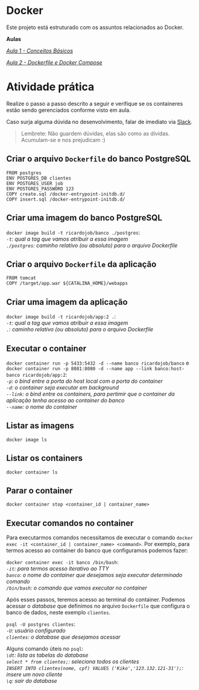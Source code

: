 # Docker

Este projeto está estruturado com os assuntos relacionados ao Docker.

**Aulas**

*[Aula 1 - Conceitos Básicos ](https://github.com/ifpb-disciplinas-2021-1/ads-dac-docker/commit/4afdfe21e915f10f9751ba8e7b8266d132d6b18a)*

*[Aula 2 - Dockerfile e Docker Compose ](https://github.com/ifpb-disciplinas-2021-1/ads-dac-docker/commit/38bc4de4545db6584bae1d95e4b609243c80c913)*


# Atividade prática

Realize o passo a passo descrito a seguir e verifique se os containeres estão sendo gerenciados conforme visto em aula.

Caso surja alguma dúvida no desenvolvimento, falar de imediato via [Slack](https://ifpb-20211-dac.slack.com/archives/C023XMQK7QX). 
> Lembrete: Não guardem dúvidas, elas são como as dívidas. Acumulam-se e nos prejudicam :)


## Criar o arquivo `Dockerfile` do banco PostgreSQL
```
FROM postgres
ENV POSTGRES_DB clientes
ENV POSTGRES_USER job
ENV POSTGRES_PASSWORD 123
COPY create.sql /docker-entrypoint-initdb.d/
COPY insert.sql /docker-entrypoint-initdb.d/
```
## Criar uma imagem do banco PostgreSQL
`docker image build -t ricardojob/banco ./postgres`:  
*`-t`: qual a tag que vamos atribuir a essa imagem*  
*`./postgres`: caminho relativo (ou absoluto) para o arquivo Dockerfile*  


## Criar o arquivo `Dockerfile` da aplicação
```
FROM tomcat
COPY /target/app.war ${CATALINA_HOME}/webapps
```

## Criar uma imagem da aplicação

`docker image build -t ricardojob/app:2 .`:  
*`-t`: qual a tag que vamos atribuir a essa imagem*  
*`.`: caminho relativo (ou absoluto) para o arquivo Dockerfile*  

## Executar o container  

`docker container run -p 5433:5432 -d --name banco ricardojob/banco` e 
`docker container run -p 8081:8080 -d --name app --link banco:host-banco ricardojob/app:2`:   
*`-p`: o bind entre a porta do host local com a porta do container*  
*`-d`: o container seja executar em background*  
*`--link`: o bind entre os containers, para pertimir que o container da aplicação tenha acesso ao container do banco*  
*`--name`: o nome do container*  


## Listar as imagens

`docker image ls`

## Listar os containers

`docker container ls`

## Parar o container

`docker container stop <container_id | container_name>`

## Executar comandos no container  

Para executarmos comandos necessitamos de executar o comando `docker exec -it <container_id | container_name> <command>`. 
Por exemplo, para termos acesso ao container do banco que configuramos podemos fazer:

`docker container exec -it banco /bin/bash`:  
*`-it`: para termos acesso iterativo ao TTY*  
*`banco`: o nome do container que desejamos seja executar determinado comando*  
*`/bin/bash`: o comando que vamos executar no container*  

Após esses passos, teremos acesso ao terminal do container. Podemos acessar o _database_ que definimos no arquivo `Dockerfile` que configura o banco de dados, neste exemplo `clientes`.

`psql -U postgres clientes`:  
*`-U`: usuário configurado*  
*`clientes`: o _database_ que desejamos acessar* 

Alguns comando úteis no `psql`:  
*`\dt`: lista as tabelas do _database_*    
*`select * from clientes;`: seleciona todos os clientes*  
*`INSERT INTO clientes(nome, cpf) VALUES ('Kiko','123.132.121-31');`: insere um novo cliente*    
*`\q`: sair do _database_*   